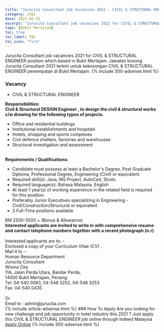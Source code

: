 ```yaml
---
title: "Jurucita Consultant Job Vacancies 2021 - CIVIL & STRUCTURAL ENGINEER" 
category: Jobs 
date: 2021-02-25 
excerpt: "Jurucita Consultant job vacancies 2021 for CIVIL & STRUCTURAL ENGINEER position which based in Bukit Mertajam. Jawatan kosong Jurucita Consultant 2021 terkini untuk kekosongan CIVIL & STRUCTURAL ENGINEER penempatan di Bukit Mertajam" 
tags: [Bukit Mertajam] 
toc: true 
toc_label: TOC 
toc_icon: "fire" 
--- 
```


Jurucita Consultant job vacancies 2021 for CIVIL & STRUCTURAL ENGINEER position which based in Bukit Mertajam. Jawatan kosong Jurucita Consultant 2021 terkini untuk kekosongan CIVIL & STRUCTURAL ENGINEER penempatan di Bukit Mertajam. 
{% include 300-adsense.html %} 
### Vacancy 
- CIVIL & STRUCTURAL ENGINEER 
<div><div><div><b>Responsibilities:</b><br>
<b>Civil &amp; Structural DESIGN Engineer , to design the civil &amp; structural works c/w drawing for the following types of projects.</b>
<ul><li>Office and residential buildings</li>
<li>Institutional establishments and hospitals</li>
<li>Hotels, shopping and sports complexes</li>
<li>Civil defence shelters, factories and warehouses</li>
<li>Structural investigation and assessment</li>
</ul>
<br>
<b>Requirements / Qualifications:</b>
<ul><li>Candidate must possess at least a Bachelor's Degree, Post Graduate Diploma, Professional Degree, Engineering (Civil) or equivalent.</li>
<li>Required skill(s): Java, MS Project, AutoCad, Struts.</li>
<li>Required language(s): Bahasa Malaysia, English</li>
<li>At least 1 year(s) of working experience in the related field is required for this position.</li>
<li>Preferably Junior Executives specializing in Engineering - Civil/Construction/Structural or equivalent.</li>
<li>3 Full-Time positions available</li>
</ul><div>RM 2500-3500 + (Bonus &amp; Allowance)</div>
</div><div></div><div><b>Interested applicants are invited to write in with comprehensive resume and contact telephone numbers together with a recent photograph (n.r)</b><br>
<br>
<div>Interested applicants are to: -</div>
<div>Enclosed a copy of your Curriculum Vitae (CV) .</div>
<div>Mail it to :-</div>
<div>Human Resource Department</div>
<div>Jurucita Consultant</div>
<div>Wisma Cita<br>
11A, Jalan Perda Utara, Bandar Perda,<br>
14000 Bukit Mertajam, Penang.<br>
Tel: 04-540 0083, 04-548 3252, 04-548 3253
<br>
Fax: 04-540 0435</div><br>
<div>Or</div>
<div></div>
<div>Email to : admin@jurucita.com</div></div></div><div></div></div> 
{% include article-adsense.html %} 
### How To Apply 
Are you looking for new challenge and job opportunity in hotel industry this 2021 ?
Just apply this CIVIL & STRUCTURAL ENGINEER job online through Indeed Malaysia 
<a href="https://malaysia.indeed.com/viewjob?jk=0186d0f591c3eeaf" class="btn btn--info" target="_blank" rel="nofollow noopenner">Apply Online</a> 
{% include 300-adsense.html %} 